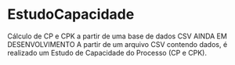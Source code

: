 # EstudoCapacidade
Cálculo de CP e CPK a partir de uma base de dados CSV
AINDA EM DESENVOLVIMENTO
A partir de um arquivo CSV contendo dados, é realizado um Estudo de Capacidade do Processo (CP e CPK).
